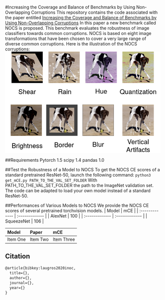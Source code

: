 #Increasing the Coverage and Balance of Benchmarks by Using Non-Overlapping Corruptions
This repository contains the code associated with the paper entitled [Increasing the Coverage and Balance of Benchmarks by Using Non-Overlapping Corruptions](https://linktothepaper)
In this paper a new benchmark called NOCS is proposed. This benchmark evaluates the robustness of image classifiers towards common corruptions.
NOCS is based on eight image transformations that have been chosen to cover a very large range of diverse common corruptions. Here is the illustration of the NOCS corruptions:
<img align="center" src="illustrations/benchmark_illustration.png" width="900">

##Requirements
Pytorch 1.5
scipy 1.4
pandas 1.0

##Test the Robustness of a Model to NOCS
To get the NOCS CE scores of a standard pretrained ResNet-50, launch the following command:
`python3 get_mCE.py PATH_TO_THE_VAL_SET_FOLDER`
With PATH_TO_THE_VAL_SET_FOLDER the path to the ImageNet validation set.
The code can be adapted to load your own model instead of a standard ResNet-50.


##Performances of Various Models to NOCS
We provide the NOCS CE scores of several pretrained torchvision models.
| Model | mCE     |
| :------------- | :------------- |
| AlexNet       | 100       |
| :------------- | :------------- |
| SqueezeNet      | 106       |

| Model     | Paper    | mCE   |
| :------------- | :------------- | :------------- |
| Item One       | Item Two       | Item Three     |

## Citation
    @article{bibkey:laugros2020inoc,
      title={},
      author={},
      journal={},
      year={}
    }
